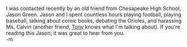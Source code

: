 I was contacted recently by an old friend from Chesapeake High School, Jason Green.  Jason and I spent countless hours playing football, playing baseball, talking about comic books, debating the Orioles, and harassing Ms. Calvin (another friend, <a href="http://www.thaispice.biz">Tony</a> knows what I'm talking about).  If you're reading this Jason; it was great to hear from you.
<br />-m
<br />